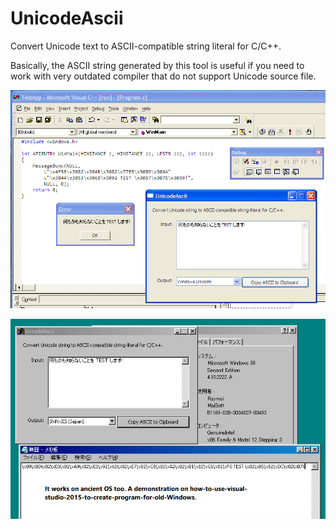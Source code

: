 # UnicodeAscii
Convert Unicode text to ASCII-compatible string literal for C/C++.

Basically, the ASCII string generated by this tool is useful if you need to work with very outdated compiler that do not support Unicode source file.

![example_screenshot](./readme-res/example.png)

![works-on-win98](./readme-res/works-on-win98.png)

